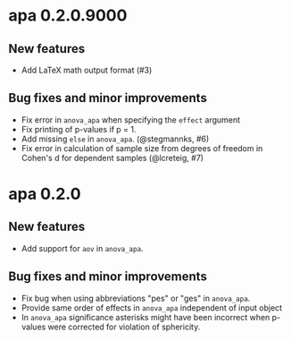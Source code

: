 # apa 0.2.0.9000

## New features

* Add LaTeX math output format (#3)

## Bug fixes and minor improvements

* Fix error in `anova_apa` when specifying the `effect` argument
* Fix printing of p-values if p = 1.
* Add missing `else` in `anova_apa`. (@stegmannks, #6)
* Fix error in calculation of sample size from degrees of freedom in Cohen's d
  for dependent samples (@lcreteig, #7)

# apa 0.2.0

## New features

* Add support for `aov` in `anova_apa`.

## Bug fixes and minor improvements

* Fix bug when using abbreviations "pes" or "ges" in `anova_apa`.
* Provide same order of effects in `anova_apa` independent of input object
* In `anova_apa` significance asterisks might have been incorrect when p-values were corrected for violation of sphericity.
